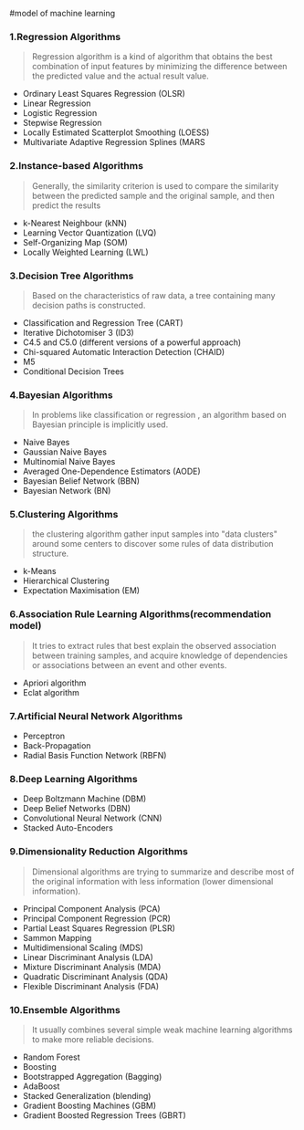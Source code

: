 #model of machine learning

### 1.Regression Algorithms
>Regression algorithm is a kind of algorithm that obtains the best combination of input features
 by minimizing the difference between the predicted value and the actual result value.
 
+ Ordinary Least Squares Regression (OLSR)
+ Linear Regression
+ Logistic Regression
+ Stepwise Regression
+ Locally Estimated Scatterplot Smoothing (LOESS)
+ Multivariate Adaptive Regression Splines (MARS

### 2.Instance-based Algorithms
>Generally, the similarity criterion is used to compare the similarity
between the predicted sample and the original sample, and then predict the results 

+ k-Nearest Neighbour (kNN)
+ Learning Vector Quantization (LVQ)
+ Self-Organizing Map (SOM)
+ Locally Weighted Learning (LWL)

### 3.Decision Tree Algorithms
>Based on the characteristics of raw data, a tree containing many decision paths is constructed.

+ Classification and Regression Tree (CART)
+ Iterative Dichotomiser 3 (ID3)
+ C4.5 and C5.0 (different versions of a powerful approach)
+ Chi-squared Automatic Interaction Detection (CHAID)
+ M5
+ Conditional Decision Trees

### 4.Bayesian Algorithms
>In problems like classification or regression , an algorithm based on Bayesian principle is implicitly used.

+ Naive Bayes
+ Gaussian Naive Bayes
+ Multinomial Naive Bayes
+ Averaged One-Dependence Estimators (AODE)
+ Bayesian Belief Network (BBN)
+ Bayesian Network (BN)

### 5.Clustering Algorithms
>the clustering algorithm  gather input samples into "data clusters" 
around some centers to discover some rules of data distribution structure.

+ k-Means
+ Hierarchical Clustering
+ Expectation Maximisation (EM)


### 6.Association Rule Learning Algorithms(recommendation model)
>It tries to extract rules that best explain the observed association between training samples, 
and acquire knowledge of dependencies or associations between an event and other events.

+ Apriori algorithm
+ Eclat algorithm

### 7.Artificial Neural Network Algorithms

+ Perceptron
+ Back-Propagation
+ Radial Basis Function Network (RBFN)


### 8.Deep Learning Algorithms
+ Deep Boltzmann Machine (DBM)
+ Deep Belief Networks (DBN)
+ Convolutional Neural Network (CNN)
+ Stacked Auto-Encoders


### 9.Dimensionality Reduction Algorithms
>Dimensional algorithms are trying to summarize and describe
most of the original information with less information (lower dimensional information).

+ Principal Component Analysis (PCA)
+ Principal Component Regression (PCR)
+ Partial Least Squares Regression (PLSR)
+ Sammon Mapping
+ Multidimensional Scaling (MDS)
+ Linear Discriminant Analysis (LDA)
+ Mixture Discriminant Analysis (MDA)
+ Quadratic Discriminant Analysis (QDA)
+ Flexible Discriminant Analysis (FDA)

### 10.Ensemble Algorithms
>It usually combines several simple weak machine learning algorithms to make more reliable decisions.

+ Random Forest
+ Boosting
+ Bootstrapped Aggregation (Bagging)
+ AdaBoost
+ Stacked Generalization (blending)
+ Gradient Boosting Machines (GBM)
+ Gradient Boosted Regression Trees (GBRT)

